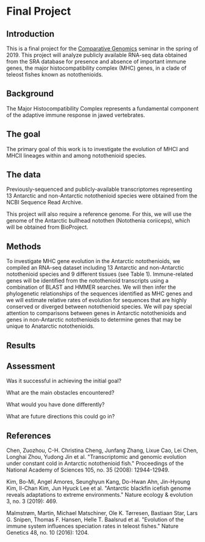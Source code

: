 # Final Project

## Introduction

This is a final project for the [Comparative Genomics](https://github.com/Yale-EEB723/syllabus) seminar in the spring of 2019. This project will analyze publicly available RNA-seq data obtained from the SRA database for presence and absence of important immune genes, the major histocompatibility complex (MHC) genes, in a clade of teleost fishes known as notothenioids.  

## Background

The Major Histocompatibility Complex represents a fundamental component of the adaptive immune response in jawed vertebrates. 



## The goal

The primary goal of this work is to investigate the evolution of MHCI and MHCII lineages within and among notothenioid species. 

## The data

Previously-sequenced and publicly-available transcriptomes representing 13 Antarctic and non-Antarctic notothenioid species were obtained from the NCBI Sequence Read Archive.

This project will also require a reference genome. For this, we will use the genome of the Antarctic bullhead notothen (Notothenia coriiceps), which will be obtained from BioProject. 

## Methods

To investigate MHC gene evolution in the Antarctic notothenioids, we compiled an RNA-seq dataset including 13 Antarctic and non-Antarctic notothenioid species and 9 different tissues (see Table 1). Immune-related genes will be identified from the notothenioid transcripts using a combination of BLAST and HMMER searches. We will then infer the phylogenetic relationships of the sequences identified as MHC genes and we will estimate relative rates of evolution for sequences that are highly conserved or diverged between notothenioid species. We will pay special attention to comparisons between genes in Antarctic notothenioids and genes in non-Antarctic notothenioids to determine genes that may be unique to Anatarctic notothenioids. 

## Results


## Assessment

Was it successful in achieving the initial goal?

What are the main obstacles encountered?

What would you have done differently?

What are future directions this could go in?

## References

Chen, Zuozhou, C-H. Christina Cheng, Junfang Zhang, Lixue Cao, Lei Chen, Longhai Zhou, Yudong Jin et al. "Transcriptomic and genomic evolution under constant cold in Antarctic notothenioid fish." Proceedings of the National Academy of Sciences 105, no. 35 (2008): 12944-12949.

Kim, Bo-Mi, Angel Amores, Seunghyun Kang, Do-Hwan Ahn, Jin-Hyoung Kim, Il-Chan Kim, Jun Hyuck Lee et al. "Antarctic blackfin icefish genome reveals adaptations to extreme environments." Nature ecology & evolution 3, no. 3 (2019): 469.

Malmstrøm, Martin, Michael Matschiner, Ole K. Tørresen, Bastiaan Star, Lars G. Snipen, Thomas F. Hansen, Helle T. Baalsrud et al. "Evolution of the immune system influences speciation rates in teleost fishes." Nature Genetics 48, no. 10 (2016): 1204.